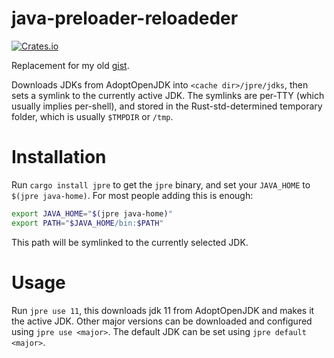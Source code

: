 java-preloader-reloadeder
=========================
[![Crates.io](https://img.shields.io/crates/v/jpre?style=flat-square)](https://crates.io/crates/jpre)

Replacement for my old [gist](https://gist.github.com/octylFractal/d85e0b160d8be75dbca29910a2b34f34).

Downloads JDKs from AdoptOpenJDK into `<cache dir>/jpre/jdks`, then sets a symlink to the currently active JDK.
The symlinks are per-TTY (which usually implies per-shell), and stored in the Rust-std-determined temporary folder,
which is usually `$TMPDIR` or `/tmp`.

# Installation
Run `cargo install jpre` to get the `jpre` binary, and set your `JAVA_HOME` to `$(jpre java-home)`.
For most people adding this is enough:
```sh
export JAVA_HOME="$(jpre java-home)"
export PATH="$JAVA_HOME/bin:$PATH"
```
This path will be symlinked to the currently selected JDK.

# Usage
Run `jpre use 11`, this downloads jdk 11 from AdoptOpenJDK and makes it the active JDK.
Other major versions can be downloaded and configured using `jpre use <major>`.
The default JDK can be set using `jpre default <major>`.
